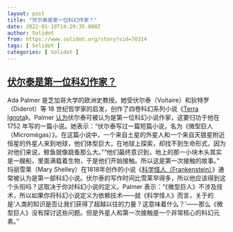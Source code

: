 ```yaml
---
layout: post
title: "伏尔泰是第一位科幻作家？"
date: 2022-01-10T14:29:35.000Z
author: Solidot
from: https://www.solidot.org/story?sid=70314
tags: [ Solidot ]
categories: [ Solidot ]
---
```

<!--1641824975000-->
[伏尔泰是第一位科幻作家？](https://www.solidot.org/story?sid=70314)
------

<div>
Ada Palmer 是芝加哥大学的欧洲史教授。她受伏尔泰（Voltaire）和狄特罗（Diderot）等 18 世纪哲学家的启发，创作了四卷科幻系列小说《<a href="https://en.wikipedia.org/wiki/Terra_Ignota" target="_blank">Terra Ignota</a>》。Palmer <a href="https://www.wired.com/2022/01/geeks-guide-ada-palmer/" target="_blank">认为</a>伏尔泰可被认为是第一位科幻小说作家，这要归功于他在 1752 年写的一篇小说。她表示：“伏尔泰写过一篇短篇小说，名为《微型巨人（Micromégas）》。在这篇小说中，一个来自土星的外星人和一个来自天狼星附近恒星的外星人来到地球，他们体型巨大，在地球上探索，却找不到生命形式，因为对他们来说，鲸鱼就像跳蚤那么大。”“他们最终意识到，地上的那一小块木头其实是一艘船，里面满载着生物，于是他们开始接触。所以这是第一次接触的故事。” 玛丽雪莱（Mary Shelley）在1818年创作的小说《<a href="https://en.wikipedia.org/wiki/Frankenstein">科学怪人（Frankenstein）</a>》通常被认为是第一部科幻小说。伏尔泰的写作时间比雪莱早得多，所以他应该得到这个头衔吗？这取决于你对科幻小说的定义。Palmer 表示：“《微型巨人》不涉及技术，所以如果你将科幻小说定义为依赖技术——就《科学怪人》而言，关于的是‘人类的知识是否让我们获得了超越以往的力量？这意味着什么？’——那么《微型巨人》没有探讨这些问题。但是外星人和第一次接触是一个非常核心的科幻元素。”
</div>

